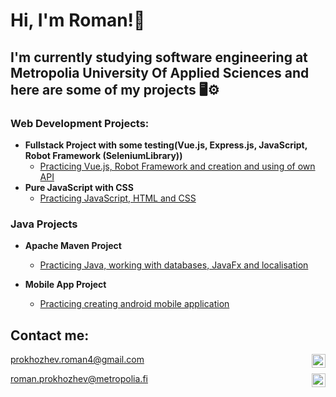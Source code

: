 <h1>Hi, I'm Roman!👋</h1>
<h2>I'm currently studying software engineering at Metropolia University Of Applied Sciences and here are some of my projects 🖥⚙️</h2>

<h3>Web Development Projects:</h3>

- <b>Fullstack Project with some testing(Vue.js, Express.js, JavaScript, Robot Framework (SeleniumLibrary))</b>
  - [Practicing Vue.js, Robot Framework and creation and using of own API](https://github.com/RomanProkh/Car-rent) 
- <b>Pure JavaScript with CSS</b>
  - [Practicing JavaScript, HTML and CSS](https://github.com/RomanProkh/Fillarinetti-)
  
<h3>Java Projects</h3>

- <b>Apache Maven Project</b>
  - [Practicing Java, working with databases, JavaFx and localisation ](https://github.com/joshmadakor1/Algorithms-Practice)</b>

- <b>Mobile App Project</b>
  - [Practicing creating android mobile application](https://github.com/joshmadakor1/Algorithms-Practice)</b>

<h2> Contact me:</h2>

prokhozhev.roman4@gmail.com
<img align="right" alt="Gmail" width="22px" src="https://img.icons8.com/fluency/512/gmail.png" />

roman.prokhozhev@metropolia.fi
<img align="right" alt="Email" width="22px" src="https://img.icons8.com/fluency/512/composing-mail.png" />


